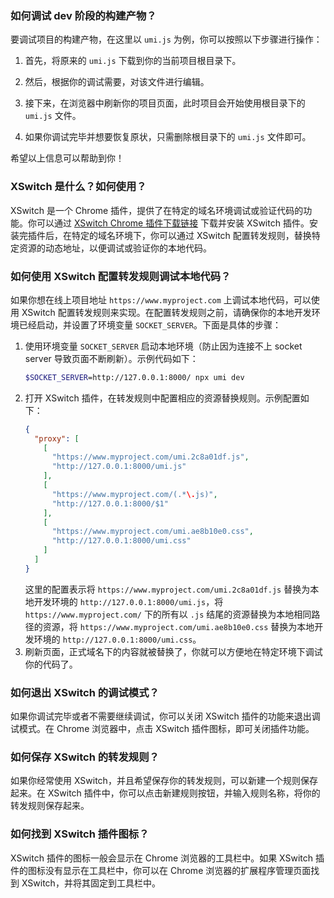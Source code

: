 ### 如何调试 dev 阶段的构建产物？

要调试项目的构建产物，在这里以 `umi.js` 为例，你可以按照以下步骤进行操作：

1. 首先，将原来的 `umi.js` 下载到你的当前项目根目录下。

2. 然后，根据你的调试需要，对该文件进行编辑。

3. 接下来，在浏览器中刷新你的项目页面，此时项目会开始使用根目录下的 `umi.js` 文件。

4. 如果你调试完毕并想要恢复原状，只需删除根目录下的 `umi.js` 文件即可。

希望以上信息可以帮助到你！

### XSwitch 是什么？如何使用？
XSwitch 是一个 Chrome 插件，提供了在特定的域名环境调试或验证代码的功能。你可以通过 [XSwitch Chrome 插件下载链接](https://chrome.google.com/webstore/detail/xswitch/idkjhjggpffolpidfkikidcokdkdaogg) 下载并安装 XSwitch 插件。安装完插件后，在特定的域名环境下，你可以通过 XSwitch 配置转发规则，替换特定资源的动态地址，以便调试或验证你的本地代码。

### 如何使用 XSwitch 配置转发规则调试本地代码？
如果你想在线上项目地址 `https://www.myproject.com` 上调试本地代码，可以使用 XSwitch 配置转发规则来实现。在配置转发规则之前，请确保你的本地开发环境已经启动，并设置了环境变量 `SOCKET_SERVER`。下面是具体的步骤：

1. 使用环境变量 `SOCKET_SERVER` 启动本地环境（防止因为连接不上 socket server 导致页面不断刷新）。示例代码如下：
   ```bash
   $SOCKET_SERVER=http://127.0.0.1:8000/ npx umi dev
   ```
2. 打开 XSwitch 插件，在转发规则中配置相应的资源替换规则。示例配置如下：
   ```json
   {
     "proxy": [
       [
         "https://www.myproject.com/umi.2c8a01df.js",
         "http://127.0.0.1:8000/umi.js"
       ],
       [
         "https://www.myproject.com/(.*\.js)",
         "http://127.0.0.1:8000/$1"
       ],
       [
         "https://www.myproject.com/umi.ae8b10e0.css",
         "http://127.0.0.1:8000/umi.css"
       ]
     ]
   }
   ```
   这里的配置表示将 `https://www.myproject.com/umi.2c8a01df.js` 替换为本地开发环境的 `http://127.0.0.1:8000/umi.js`，将 `https://www.myproject.com/` 下的所有以 `.js` 结尾的资源替换为本地相同路径的资源，将 `https://www.myproject.com/umi.ae8b10e0.css` 替换为本地开发环境的 `http://127.0.0.1:8000/umi.css`。
3. 刷新页面，正式域名下的内容就被替换了，你就可以方便地在特定环境下调试你的代码了。

### 如何退出 XSwitch 的调试模式？
如果你调试完毕或者不需要继续调试，你可以关闭 XSwitch 插件的功能来退出调试模式。在 Chrome 浏览器中，点击 XSwitch 插件图标，即可关闭插件功能。

### 如何保存 XSwitch 的转发规则？
如果你经常使用 XSwitch，并且希望保存你的转发规则，可以新建一个规则保存起来。在 XSwitch 插件中，你可以点击新建规则按钮，并输入规则名称，将你的转发规则保存起来。

### 如何找到 XSwitch 插件图标？
XSwitch 插件的图标一般会显示在 Chrome 浏览器的工具栏中。如果 XSwitch 插件的图标没有显示在工具栏中，你可以在 Chrome 浏览器的扩展程序管理页面找到 XSwitch，并将其固定到工具栏中。